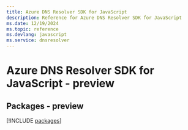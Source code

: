 ```yaml
---
title: Azure DNS Resolver SDK for JavaScript
description: Reference for Azure DNS Resolver SDK for JavaScript
ms.date: 12/19/2024
ms.topic: reference
ms.devlang: javascript
ms.service: dnsresolver
---
```

# Azure DNS Resolver SDK for JavaScript - preview
## Packages - preview
[!INCLUDE [packages](dns-resolver-index.md)]